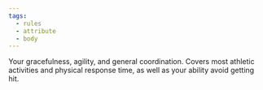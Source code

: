 ```yaml
---
tags:
  - rules
  - attribute
  - body
---
```

Your gracefulness, agility, and general coordination. Covers most athletic activities and physical response time, as well as your ability avoid getting hit.